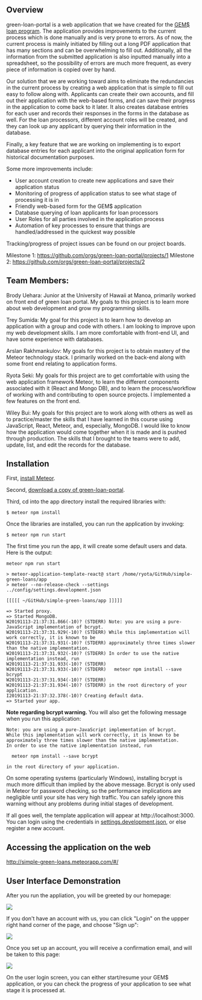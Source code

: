 ## Overview

green-loan-portal is a web application that we have created for the [GEM$ loan program](https://gems.hawaii.gov/). The application provides improvements to the current process which is done manually and is very prone to errors. As of now, the current process is mainly initiated by filling out a long PDF application that has many sections and can be overwhelming to fill out. Additionally, all the information from the submitted application is also inputted manually into a spreadsheet, so the possibility of errors are much more frequent, as every piece of information is copied over by hand. 

Our solution that we are working toward aims to eliminate the redundancies in the current process by creating a web application that is simple to fill out easy to follow along with. Applicants can create their own accounts, and fill out their application with the web-based forms, and can save their progress in the application to come back to it later. It also creates database entries for each user and records their responses in the forms in the database as well. For the loan processors, different account roles will be created, and they can look up any applicant by querying their information in the database. 

Finally, a key feature that we are working on implementing is to export database entries for each applicant into the original application form for historical documentation purposes. 

Some more improvements include:

* User account creation to create new applications and save their application status
* Monitoring of progress of application status to see what stage of processing it is in
* Friendly web-based form for the GEM$ application
* Database querying of loan applicants for loan processors
* User Roles for all parties involved in the application process
* Automation of key processes to ensure that things are handled/addressed in the quickest way possible

Tracking/progress of project issues can be found on our project boards.

Milestone 1: https://github.com/orgs/green-loan-portal/projects/1
Milestone 2: https://github.com/orgs/green-loan-portal/projects/2

## Team Members:

Brody Uehara: Junior at the University of Hawaii at Manoa, primarily worked on front end of green loan portal. My goals to this project is to learn more about web development and grow my programming skills. 

Trey Sumida: My goal for this project is to learn how to develop an application with a group and code with others. I am looking to improve upon my web development skills. I am more comfortable with front-end UI, and have some experience with databases.

Arslan Rakhmankulov: My goals for this project is to obtain mastery of the Meteor technology stack. I primarily worked on the back-end along with some front end relating to application forms.

Ryota Seki: My goals for this project are to get comfortable with using the web application framework Meteor, to learn the different components associated with it (React and Mongo DB), and to learn the process/workflow of working with and contributing to open source projects. I implemented a few features on the front end. 

Wiley Bui: My goals for this project are to work along with others as well as to practice/master the skills that I have learned in this course using JavaScript, React, Meteor, and, especially, MongoDB. I would like to know how the application would come together when it is made and is pushed through production. The skills that I brought to the teams were to add, update, list, and edit the records for the database.

## Installation

First, [install Meteor](https://www.meteor.com/install).

Second, [download a copy of green-loan-portal](https://github.com/green-loan-portal/simple-green-loans). 

Third, cd into the app directory install the required libraries with:

`$ meteor npm install`

Once the libraries are installed, you can run the application by invoking:

`$ meteor npm run start`

The first time you run the app, it will create some default users and data. Here is the output:
```
meteor npm run start              

> meteor-application-template-react@ start /home/ryota/GitHub/simple-green-loans/app
> meteor --no-release-check --settings ../config/settings.development.json

[[[[[ ~/GitHub/simple-green-loans/app ]]]]]   

=> Started proxy.                             
=> Started MongoDB.                           
W20191113-21:37:31.866(-10)? (STDERR) Note: you are using a pure-JavaScript implementation of bcrypt.
W20191113-21:37:31.929(-10)? (STDERR) While this implementation will work correctly, it is known to be
W20191113-21:37:31.931(-10)? (STDERR) approximately three times slower than the native implementation.
W20191113-21:37:31.932(-10)? (STDERR) In order to use the native implementation instead, run
W20191113-21:37:31.933(-10)? (STDERR) 
W20191113-21:37:31.933(-10)? (STDERR)   meteor npm install --save bcrypt
W20191113-21:37:31.934(-10)? (STDERR) 
W20191113-21:37:31.934(-10)? (STDERR) in the root directory of your application.
I20191113-21:37:32.378(-10)? Creating default data.
=> Started your app.
```

**Note regarding bcrypt warning.** You will also get the following message when you run this application:

```
Note: you are using a pure-JavaScript implementation of bcrypt.
While this implementation will work correctly, it is known to be
approximately three times slower than the native implementation.
In order to use the native implementation instead, run

  meteor npm install --save bcrypt

in the root directory of your application.
```

On some operating systems (particularly Windows), installing bcrypt is much more difficult than implied by the above message. Bcrypt is only used in Meteor for password checking, so the performance implications are negligible until your site has very high traffic. You can safely ignore this warning without any problems during initial stages of development.

If all goes well, the template application will appear at http://localhost:3000. You can login using the credentials in [settings.development.json](https://github.com/ics-software-engineering/meteor-application-template-react/blob/master/config/settings.development.json), or else register a new account.

## Accessing the application on the web

http://simple-green-loans.meteorapp.com/#/

## User Interface Demonstration

After you run the appliation, you will be greeted by our homepage:

<img src="images/HomePage1.png">

If you don't have an account with us, you can click "Login" on the uppper right hand corner of the page, and choose "Sign up":

<img src="images/register.png">

Once you set up an account, you will receive a confirmation email, and will be taken to this page:

<img src="images/userlogin.png">

On the user login screen, you can either start/resume your GEM$ application, or you can check the progress of your application to see what stage it is processed at. 
